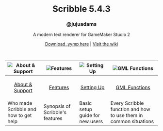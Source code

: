 <h1 align="center">Scribble 5.4.3</h1>

<h3 align="center">@jujuadams</h3>
<p align="center">A modern text renderer for GameMaker Studio 2</p>

<p align="center"><a href="https://github.com/JujuAdams/scribble/releases/tag/5.4.3">Download .yymp here</a> | <a href="https://github.com/JujuAdams/scribble/wiki">Visit the wiki</a></p>

&nbsp;

|![About & Support](https://raw.githubusercontent.com/wiki/JujuAdams/scribble/images/aboutsupport.png)|![Features](https://raw.githubusercontent.com/wiki/JujuAdams/scribble/images/features.png)|![Setting Up](https://raw.githubusercontent.com/wiki/JujuAdams/scribble/images/settingup.png)|![GML Functions](https://raw.githubusercontent.com/wiki/JujuAdams/scribble/images/functions.png)|
|----------------------|----------------------|----------------------|----------------------|
|<p align="center">[About & Support](https://github.com/JujuAdams/scribble/wiki/About-&-Support)</p>|<p align="center">[Features](https://github.com/JujuAdams/scribble/wiki/Features)</p>|<p align="center">[Setting Up](https://github.com/JujuAdams/scribble/wiki/Setting-Up)</p>|<p align="center">[GML Functions](https://github.com/JujuAdams/scribble/wiki/GML-Functions)</p>|
|Who made Scribble and how to get help| Synopsis of Scribble's features | Basic setup guide for new users | Every Scribble function and how to use them in common situations |

